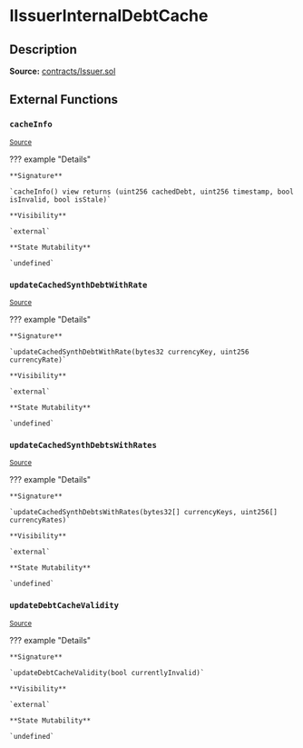 # IIssuerInternalDebtCache

## Description

**Source:** [contracts/Issuer.sol](https://github.com/Synthetixio/synthetix/tree/v2.39.1/contracts/Issuer.sol)

## External Functions

### `cacheInfo`

<sub>[Source](https://github.com/Synthetixio/synthetix/tree/v2.39.1/contracts/Issuer.sol#L42)</sub>

??? example "Details"

    **Signature**

    `cacheInfo() view returns (uint256 cachedDebt, uint256 timestamp, bool isInvalid, bool isStale)`

    **Visibility**

    `external`

    **State Mutability**

    `undefined`

### `updateCachedSynthDebtWithRate`

<sub>[Source](https://github.com/Synthetixio/synthetix/tree/v2.39.1/contracts/Issuer.sol#L36)</sub>

??? example "Details"

    **Signature**

    `updateCachedSynthDebtWithRate(bytes32 currencyKey, uint256 currencyRate)`

    **Visibility**

    `external`

    **State Mutability**

    `undefined`

### `updateCachedSynthDebtsWithRates`

<sub>[Source](https://github.com/Synthetixio/synthetix/tree/v2.39.1/contracts/Issuer.sol#L38)</sub>

??? example "Details"

    **Signature**

    `updateCachedSynthDebtsWithRates(bytes32[] currencyKeys, uint256[] currencyRates)`

    **Visibility**

    `external`

    **State Mutability**

    `undefined`

### `updateDebtCacheValidity`

<sub>[Source](https://github.com/Synthetixio/synthetix/tree/v2.39.1/contracts/Issuer.sol#L40)</sub>

??? example "Details"

    **Signature**

    `updateDebtCacheValidity(bool currentlyInvalid)`

    **Visibility**

    `external`

    **State Mutability**

    `undefined`
